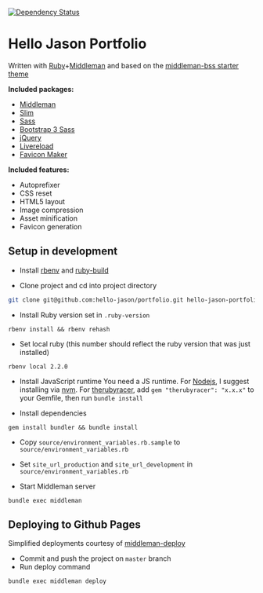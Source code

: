 [![Dependency Status](https://gemnasium.com/hello-jason/portfolio.svg)](https://gemnasium.com/hello-jason/portfolio)

# Hello Jason Portfolio

Written with [Ruby](https://www.ruby-lang.org/en/)+[Middleman](http://middlemanapp.com) and based on the [middleman-bss starter theme](https://github.com/hello-jason/middleman-bss)

**Included packages:**

* [Middleman](http://middlemanapp.com/)
* [Slim](http://slim-lang.com/)
* [Sass](http://sass-lang.com/)
* [Bootstrap 3 Sass](https://github.com/twbs/bootstrap-sass)
* [jQuery](http://jquery.com/)
* [Livereload](https://github.com/middleman/middleman-livereload)
* [Favicon Maker](https://github.com/follmann/middleman-favicon-maker)

**Included features:**

* Autoprefixer
* CSS reset
* HTML5 layout
* Image compression
* Asset minification
* Favicon generation

## Setup in development

* Install [rbenv](https://github.com/sstephenson/rbenv) and [ruby-build](https://github.com/sstephenson/ruby-build#installing-as-an-rbenv-plugin-recommended)

* Clone project and cd into project directory
```bash
git clone git@github.com:hello-jason/portfolio.git hello-jason-portfolio && cd hello-jason-portfolio
```

* Install Ruby version set in `.ruby-version`
```
rbenv install && rbenv rehash
```

* Set local ruby (this number should reflect the ruby version that was just installed)
```
rbenv local 2.2.0
```

* Install JavaScript runtime
You need a JS runtime. For [Nodejs](http://nodejs.org/), I suggest installing via [nvm](https://github.com/creationix/nvm). For [therubyracer](https://github.com/cowboyd/therubyracer), add `gem "therubyracer": "x.x.x"` to your Gemfile, then run `bundle install`

* Install dependencies
```
gem install bundler && bundle install
```

* Copy `source/environment_variables.rb.sample` to `source/environment_variables.rb`
* Set `site_url_production` and `site_url_development` in `source/environment_variables.rb`

* Start Middleman server
```
bundle exec middleman
```

## Deploying to Github Pages

Simplified deployments courtesy of [middleman-deploy](https://github.com/middleman-contrib/middleman-deploy)
* Commit and push the project on `master` branch
* Run deploy command
```
bundle exec middleman deploy
```
